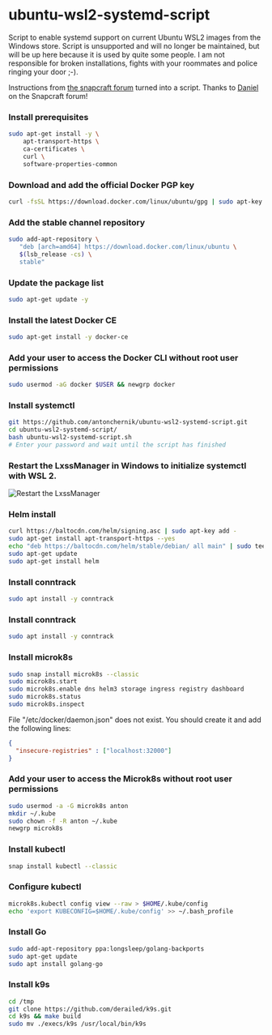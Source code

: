 # ubuntu-wsl2-systemd-script
Script to enable systemd support on current Ubuntu WSL2 images from the Windows store. 
Script is unsupported and will no longer be maintained, but will be up here because it is used by quite some people.
I am not responsible for broken installations, fights with your roommates and police ringing your door ;-).

Instructions from [the snapcraft forum](https://forum.snapcraft.io/t/running-snaps-on-wsl2-insiders-only-for-now/13033) turned into a script. Thanks to [Daniel](https://forum.snapcraft.io/u/daniel) on the Snapcraft forum! 

### Install prerequisites
```sh
sudo apt-get install -y \
    apt-transport-https \
    ca-certificates \
    curl \
    software-properties-common
```
### Download and add the official Docker PGP key
```sh
curl -fsSL https://download.docker.com/linux/ubuntu/gpg | sudo apt-key add -
```

### Add the stable channel repository
```sh
sudo add-apt-repository \
   "deb [arch=amd64] https://download.docker.com/linux/ubuntu \
   $(lsb_release -cs) \
   stable"
```

### Update the package list
```sh
sudo apt-get update -y
```

### Install the latest Docker CE
```sh
sudo apt-get install -y docker-ce
```

### Add your user to access the Docker CLI without root user permissions
```sh
sudo usermod -aG docker $USER && newgrp docker
```

### Install systemctl
```sh
git https://github.com/antonchernik/ubuntu-wsl2-systemd-script.git
cd ubuntu-wsl2-systemd-script/
bash ubuntu-wsl2-systemd-script.sh
# Enter your password and wait until the script has finished
```
### Restart the LxssManager in Windows to initialize systemctl with WSL 2.
![Restart the LxssManager](https://github.com/antonchernik/ubuntu-wsl2-systemd-script/blob/master/lxssmanager.png?raw=true)

### Helm install
```sh
curl https://baltocdn.com/helm/signing.asc | sudo apt-key add -
sudo apt-get install apt-transport-https --yes
echo "deb https://baltocdn.com/helm/stable/debian/ all main" | sudo tee /etc/apt/sources.list.d/helm-stable-debian.list
sudo apt-get update
sudo apt-get install helm
```

### Install conntrack
```sh
sudo apt install -y conntrack
```

### Install conntrack
```sh
sudo apt install -y conntrack
```

### Install microk8s
```sh
sudo snap install microk8s --classic
sudo microk8s.start
sudo microk8s.enable dns helm3 storage ingress registry dashboard
sudo microk8s.status
sudo microk8s.inspect
```
File "/etc/docker/daemon.json" does not exist.
You should create it and add the following lines:
```json
{
  "insecure-registries" : ["localhost:32000"]
}
```

### Add your user to access the Microk8s without root user permissions
```sh
sudo usermod -a -G microk8s anton
mkdir ~/.kube
sudo chown -f -R anton ~/.kube
newgrp microk8s
```

### Install kubectl
```sh
snap install kubectl --classic
```

### Configure kubectl
```sh
microk8s.kubectl config view --raw > $HOME/.kube/config
echo 'export KUBECONFIG=$HOME/.kube/config' >> ~/.bash_profile
```

### Install Go
```sh
sudo add-apt-repository ppa:longsleep/golang-backports
sudo apt-get update
sudo apt install golang-go
```

### Install k9s
```sh
cd /tmp
git clone https://github.com/derailed/k9s.git
cd k9s && make build
sudo mv ./execs/k9s /usr/local/bin/k9s
```